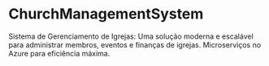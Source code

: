 # ChurchManagementSystem
Sistema de Gerenciamento de Igrejas: Uma solução moderna e escalável para administrar membros, eventos e finanças de igrejas. Microserviços no Azure para eficiência máxima.
